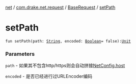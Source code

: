 [net](../../index.md) / [com.drake.net.request](../index.md) / [BaseRequest](index.md) / [setPath](./set-path.md)

# setPath

`fun setPath(path: `[`String`](https://kotlinlang.org/api/latest/jvm/stdlib/kotlin/-string/index.html)`, encoded: `[`Boolean`](https://kotlinlang.org/api/latest/jvm/stdlib/kotlin/-boolean/index.html)` = false): `[`Unit`](https://kotlinlang.org/api/latest/jvm/stdlib/kotlin/-unit/index.html)

### Parameters

`path` - 如果其不包含http/https则会自动拼接[NetConfig.host](../../com.drake.net/-net-config/host.md)

`encoded` - 是否已经进行过URLEncoder编码